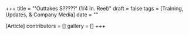 +++
title = "'Outtakes S?????' (1/4 In. Reel)"
draft = false
tags = [Training, Updates, & Company Media]
date = ""

[Article]
contributors = []
gallery = []
+++